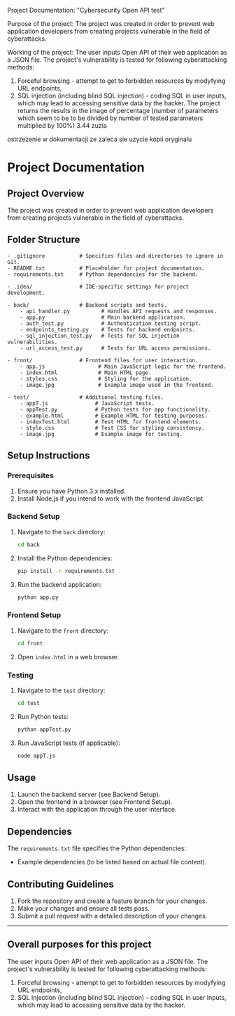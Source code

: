 Project Documentation: "Cybersecurity Open API test"

Purpose of the project:
The project was created in order to prevent web application developers from creating projects vulnerable in the field of cyberattacks.

Working of the project:
The user inputs Open API of their web application as a JSON file. The project's vulnerability is tested for following cyberattacking methods:
1) Forceful browsing - attempt to get to forbidden resources by modyfying URL endpoints,
2) SQL injection (including blind SQL injection) - coding SQL in user inputs, which may lead to accessing sensitive data by the hacker.
The project returns the results in the image of percentage (number of parameters which seem to be to be divided by number of tested parameters multiplied by 100%)
3.44 zuzia    
 
ostrzezenie w dokumentacji ze zaleca sie uzycie kopii oryginalu 



# Project Documentation

## Project Overview
The project was created in order to prevent web application developers from creating projects vulnerable in the field of cyberattacks.

## Folder Structure
```
- .gitignore           # Specifies files and directories to ignore in Git.
- README.txt           # Placeholder for project documentation.
- requirements.txt     # Python dependencies for the backend.

- .idea/               # IDE-specific settings for project development.

- back/                # Backend scripts and tests.
    - api_handler.py          # Handles API requests and responses.
    - app.py                  # Main backend application.
    - auth_test.py            # Authentication testing script.
    - endpoints_testing.py    # Tests for backend endpoints.
    - sql_injection_test.py   # Tests for SQL injection vulnerabilities.
    - url_access_test.py      # Tests for URL access permissions.

- front/               # Frontend files for user interaction.
    - app.js                 # Main JavaScript logic for the frontend.
    - index.html             # Main HTML page.
    - styles.css             # Styling for the application.
    - image.jpg              # Example image used in the frontend.

- test/                # Additional testing files.
    - appT.js               # JavaScript tests.
    - appTest.py            # Python tests for app functionality.
    - example.html          # Example HTML for testing purposes.
    - indexTest.html        # Test HTML for frontend elements.
    - style.css             # Test CSS for styling consistency.
    - image.jpg             # Example image for testing.
```

## Setup Instructions

### Prerequisites
1. Ensure you have Python 3.x installed.
2. Install Node.js if you intend to work with the frontend JavaScript.


### Backend Setup
1. Navigate to the `back` directory:
   ```bash
   cd back
   ```
2. Install the Python dependencies:
   ```bash
   pip install -r requirements.txt
   ```
3. Run the backend application:
   ```bash
   python app.py
   ```

### Frontend Setup
1. Navigate to the `front` directory:
   ```bash
   cd front
   ```
2. Open `index.html` in a web browser.

### Testing
1. Navigate to the `test` directory:
   ```bash
   cd test
   ```
2. Run Python tests:
   ```bash
   python appTest.py
   ```
3. Run JavaScript tests (if applicable):
   ```bash
   node appT.js
   ```

## Usage
1. Launch the backend server (see Backend Setup).
2. Open the frontend in a browser (see Frontend Setup).
3. Interact with the application through the user interface.

## Dependencies
The `requirements.txt` file specifies the Python dependencies:
- Example dependencies (to be listed based on actual file content).

## Contributing Guidelines
1. Fork the repository and create a feature branch for your changes.
2. Make your changes and ensure all tests pass.
3. Submit a pull request with a detailed description of your changes.

---

## Overall purposes  for this project
The user inputs Open API of their web application as a JSON file. The project's vulnerability is tested for following cyberattacking methods:
1) Forceful browsing - attempt to get to forbidden resources by modyfying URL endpoints,
2) SQL injection (including blind SQL injection) - coding SQL in user inputs, which may lead to accessing sensitive data by the hacker.


